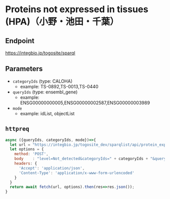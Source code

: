# Proteins not expressed in tissues (HPA)（小野・池田・千葉）

## Endpoint

https://integbio.jp/togosite/sparql

## Parameters
* `categoryIds` (type: CALOHA)
  * example: TS-0892,TS-0013,TS-0440
* `queryIds` (type: ensembl_gene)
  * example: ENSG00000000005,ENSG00000002587,ENSG00000003989
* `mode`
  * example: idList, objectList

## `httpreq`

```javascript
async ({queryIds, categoryIds, mode})=>{
  let url = "https://integbio.jp/togosite_dev/sparqlist/api/protein_expression_level_in_tissues_hpa"; // localhost:port を叩けると早い
  let options = {
    method: 'POST',
    body	: "level=Not_detected&categoryIds=" + categoryIds + "&queryIds=" + encodeURIComponent(queryIds) + "&mode=" + mode,
    headers: {
      'Accept': 'application/json',
      'Content-Type': 'application/x-www-form-urlencoded'
    }
  }
  return await fetch(url, options).then(res=>res.json());
}
```
